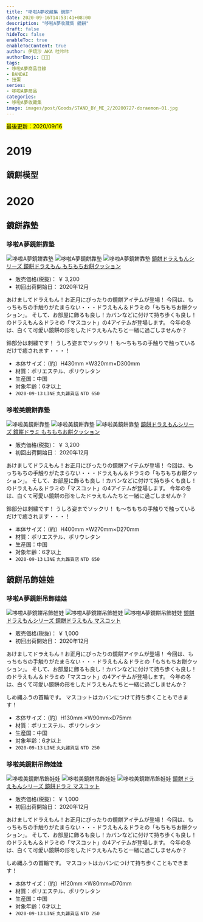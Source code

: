 ```yaml
---
title: "哆啦A夢收藏集 鏡餅"
date: 2020-09-16T14:53:41+08:00
description: "哆啦A夢收藏集 鏡餅"
draft: false
hideToc: false
enableToc: true
enableTocContent: true
author: 伊琉沙 AKA 哇咔咔
authorEmoji: 👩🏿‍🚀
tags: 
- 哆啦A夢商品目錄
- BANDAI
- 扭蛋
series:
- 哆啦A夢商品
categories:
- 哆啦A夢收藏集
image: images/post/Goods/STAND_BY_ME_2/20200727-doraemon-01.jpg
---
```

<mark>最後更新：2020/09/16</mark>

# 2019
## 鏡餅模型

# 2020
## 鏡餅靠墊
### 哆啦A夢鏡餅靠墊
![哆啦A夢鏡餅靠墊](/images/post/Goods/Kagami_Mochi/09091612_5f58805558dae.jpg)
![哆啦A夢鏡餅靠墊](/images/post/Goods/Kagami_Mochi/09091613_5f5880b1161a3.jpg)
![哆啦A夢鏡餅靠墊](/images/post/Goods/Kagami_Mochi/09091614_5f5880bb8a0eb.jpg)
[鏡餅ドラえもんシリーズ 鏡餅ドラえもん もちもちお餅クッション](https://www.enskyshop.com/products/16913)
+ 販売価格(税抜)：	￥ 3,200
+ 初回出荷開始日：	2020年12月

あけましてドラえもん！お正月にぴったりの鏡餅アイテムが登場！
今回は、もっちもちの手触りがたまらない・・・ドラえもん＆ドラミの「もちもちお餅クッション」。
そして、お部屋に飾るも良し！カバンなどに付けて持ち歩くも良し！のドラえもん＆ドラミの「マスコット」の4アイテムが登場します。
今年の冬は、白くて可愛い鏡餅の形をしたドラえもんたちと一緒に過ごしませんか？

鈴部分は刺繍です！
うしろ姿までソックリ！
も～ちもちの手触りで触っているだけで癒されます・・・！

+ 本体サイズ：（約）H430mm ×W320mm×D300mm
+ 材質：ポリエステル、ポリウレタン
+ 生産国：中国
+ 対象年齢：6才以上
+ `2020-09-13` `LINE` `丸丸雜貨店` `NTD 650`

### 哆啦美鏡餅靠墊
![哆啦美鏡餅靠墊](/images/post/Goods/Kagami_Mochi/09091614_5f5880d962c5a.jpg)
![哆啦美鏡餅靠墊](/images/post/Goods/Kagami_Mochi/09091614_5f5880e16d808.jpg)
![哆啦美鏡餅靠墊](/images/post/Goods/Kagami_Mochi/09091614_5f5880e955b6a.jpg)
[鏡餅ドラえもんシリーズ 鏡餅ドラミ もちもちお餅クッション](https://www.enskyshop.com/products/16914)
+ 販売価格(税抜)：	￥ 3,200
+ 初回出荷開始日：	2020年12月

あけましてドラえもん！お正月にぴったりの鏡餅アイテムが登場！
今回は、もっちもちの手触りがたまらない・・・ドラえもん＆ドラミの「もちもちお餅クッション」。
そして、お部屋に飾るも良し！カバンなどに付けて持ち歩くも良し！のドラえもん＆ドラミの「マスコット」の4アイテムが登場します。
今年の冬は、白くて可愛い鏡餅の形をしたドラえもんたちと一緒に過ごしませんか？

鈴部分は刺繍です！
うしろ姿までソックリ！
も～ちもちの手触りで触っているだけで癒されます・・・！

+ 本体サイズ：（約）H400mm ×W270mm×D270mm
+ 材質：ポリエステル、ポリウレタン
+ 生産国：中国
+ 対象年齢：6才以上
+ `2020-09-13` `LINE` `丸丸雜貨店` `NTD 650`

## 鏡餅吊飾娃娃
### 哆啦A夢鏡餅吊飾娃娃
![哆啦A夢鏡餅吊飾娃娃](/images/post/Goods/Kagami_Mochi/09101506_5f59c259b5056.jpg)
![哆啦A夢鏡餅吊飾娃娃](/images/post/Goods/Kagami_Mochi/09101506_5f59c27a3b4dd.jpg)
![哆啦A夢鏡餅吊飾娃娃](/images/post/Goods/Kagami_Mochi/09101506_5f59c274266de.jpg)
[鏡餅ドラえもんシリーズ 鏡餅ドラえもん マスコット](https://www.enskyshop.com/products/16915)
+ 販売価格(税抜)：	￥ 1,000
+ 初回出荷開始日：	2020年12月

あけましてドラえもん！お正月にぴったりの鏡餅アイテムが登場！
今回は、もっちもちの手触りがたまらない・・・ドラえもん＆ドラミの「もちもちお餅クッション」。
そして、お部屋に飾るも良し！カバンなどに付けて持ち歩くも良し！のドラえもん＆ドラミの「マスコット」の4アイテムが登場します。
今年の冬は、白くて可愛い鏡餅の形をしたドラえもんたちと一緒に過ごしませんか？

しめ縄ふうの首輪です。
マスコットはカバンにつけて持ち歩くこともできます！

+ 本体サイズ：（約）H130mm ×W90mm×D75mm
+ 材質：ポリエステル、ポリウレタン
+ 生産国：中国
+ 対象年齢：6才以上
+ `2020-09-13` `LINE` `丸丸雜貨店` `NTD 250`

### 哆啦美鏡餅吊飾娃娃
![哆啦美鏡餅吊飾娃娃](/images/post/Goods/Kagami_Mochi/09101507_5f59c292eed90.jpg)
![哆啦美鏡餅吊飾娃娃](/images/post/Goods/Kagami_Mochi/09101507_5f59c2a8010ed.jpg)
![哆啦美鏡餅吊飾娃娃](/images/post/Goods/Kagami_Mochi/09101507_5f59c29f2d43a.jpg)
[鏡餅ドラえもんシリーズ 鏡餅ドラミ マスコット](https://www.enskyshop.com/products/16916)
+ 販売価格(税抜)：	￥ 1,000
+ 初回出荷開始日：	2020年12月

あけましてドラえもん！お正月にぴったりの鏡餅アイテムが登場！
今回は、もっちもちの手触りがたまらない・・・ドラえもん＆ドラミの「もちもちお餅クッション」。
そして、お部屋に飾るも良し！カバンなどに付けて持ち歩くも良し！のドラえもん＆ドラミの「マスコット」の4アイテムが登場します。
今年の冬は、白くて可愛い鏡餅の形をしたドラえもんたちと一緒に過ごしませんか？

しめ縄ふうの首輪です。
マスコットはカバンにつけて持ち歩くこともできます！

+ 本体サイズ：（約）H120mm ×W80mm×D70mm
+ 材質：ポリエステル、ポリウレタン
+ 生産国：中国
+ 対象年齢：6才以上
+ `2020-09-13` `LINE` `丸丸雜貨店` `NTD 250`
